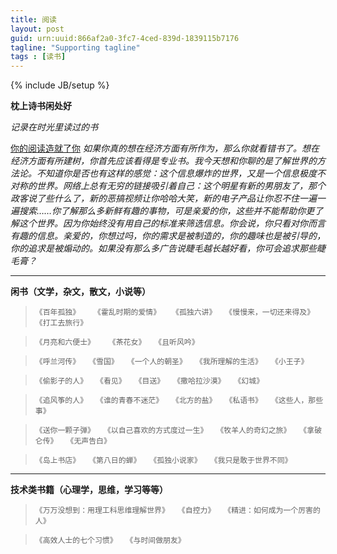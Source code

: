 ```yaml
---
title: 阅读
layout: post
guid: urn:uuid:866af2a0-3fc7-4ced-839d-1839115b7176
tagline: "Supporting tagline"
tags : [读书]
---
```

{% include JB/setup %}

**枕上诗书闲处好**

*记录在时光里读过的书*

[你的阅读造就了你](http://book.meiriyiwen.com/book/chapter/?bid=45&cid=527) *如果你真的想在经济方面有所作为，那么你就看错书了。想在经济方面有所建树，你首先应该看得是专业书。我今天想和你聊的是了解世界的方法论。不知道你是否也有这样的感觉：这个信息爆炸的世界，又是一个信息极度不对称的世界。网络上总有无穷的链接吸引着自己：这个明星有新的男朋友了，那个政客说了些什么了，新的恶搞视频让你哈哈大笑，新的电子产品让你忍不住一遍一遍搜索……你了解那么多新鲜有趣的事物，可是亲爱的你，这些并不能帮助你更了解这个世界。因为你始终没有用自己的标准来筛选信息。你会说，你只看对你而言有趣的信息。亲爱的，你想过吗，你的需求是被制造的，你的趣味也是被引导的，你的追求是被煽动的。如果没有那么多广告说睫毛越长越好看，你可会追求那些睫毛膏？*


----------
**闲书（文学，杂文，散文，小说等）**

> `《百年孤独》` &emsp; `《霍乱时期的爱情》`&emsp; `《孤独六讲》`&emsp;`《慢慢来，一切还来得及》`&emsp;`《打工去旅行》`

> `《月亮和六便士》` &emsp; `《茶花女》`&emsp;`《且听风吟》`

> `《呼兰河传》`&emsp;`《雪国》`&emsp;`《一个人的朝圣》`&emsp;`《我所理解的生活》`&emsp;`《小王子》`

>`《偷影子的人》`&emsp;`《看见》`&emsp;`《目送》`&emsp;`《撒哈拉沙漠》`&emsp;`《幻城》`   

> `《追风筝的人》`&emsp;`《谁的青春不迷茫》`&emsp;`《北方的盐》`&emsp;`《私语书》`&emsp;`《这些人，那些事》`

> `《送你一颗子弹》`&emsp;`《以自己喜欢的方式度过一生》`&emsp;`《牧羊人的奇幻之旅》`&emsp;`《拿破仑传》`&emsp;`《无声告白》`

>`《岛上书店》`&emsp;`《第八日的蝉》`&emsp;`《孤独小说家》`&emsp;`《我只是敢于世界不同》`



----------

**技术类书籍（心理学，思维，学习等等）**

> `《万万没想到：用理工科思维理解世界》`&emsp;`《自控力》`&emsp;`《精进：如何成为一个厉害的人》`

> `《高效人士的七个习惯》`&emsp;`《与时间做朋友》`


	